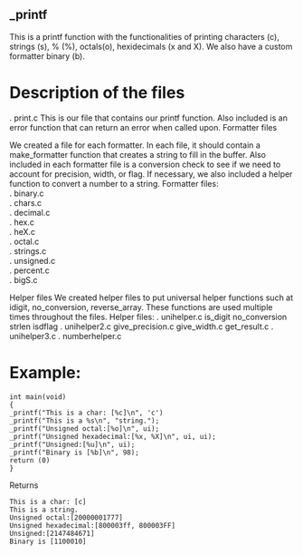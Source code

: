 ## _printf

This is a printf function with the functionalities of printing characters (c), strings (s), % (%), octals(o), hexidecimals (x and X). We also have a custom formatter binary (b).

# Description of the files
. print.c
This is our file that contains our printf function. Also included is an error function that can return an error when called upon.
Formatter files

We created a file for each formatter. In each file, it should contain a make_formatter function that creates a string to fill in the buffer. Also included in each formatter file is a conversion check to see if we need to account for precision, width, or flag. If necessary, we also included a helper function to convert a number to a string.
Formatter files:  
. binary.c  
. chars.c  
. decimal.c  
. hex.c  
. heX.c  
. octal.c  
. strings.c  
. unsigned.c  
. percent.c  
. bigS.c  

Helper files
We created helper files to put universal helper functions such at idigit, no_conversion, reverse_array. These functions are used multiple times throughout the files.
Helper files:
. unihelper.c
is_digit
no_conversion
strlen
isdflag
. unihelper2.c
give_precision.c
give_width.c
get_result.c
. unihelper3.c
. numberhelper.c

# Example:
```
int main(void)
{
_printf("This is a char: [%c]\n", 'c')
_printf("This is a %s\n", "string.");
_printf("Unsigned octal:[%o]\n", ui);
_printf("Unsigned hexadecimal:[%x, %X]\n", ui, ui);
_printf("Unsigned:[%u]\n", ui);
_printf("Binary is [%b]\n", 98);
return (0)
}
```
Returns
```
This is a char: [c]
This is a string.
Unsigned octal:[20000001777]
Unsigned hexadecimal:[800003ff, 800003FF]
Unsigned:[2147484671]
Binary is [1100010]
```
